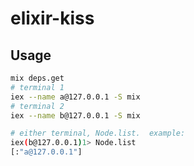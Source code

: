 # elixir-kiss

## Usage

```bash
mix deps.get
# terminal 1
iex --name a@127.0.0.1 -S mix
# terminal 2
iex --name b@127.0.0.1 -S mix

# either terminal, Node.list.  example:
iex(b@127.0.0.1)1> Node.list
[:"a@127.0.0.1"]
```
